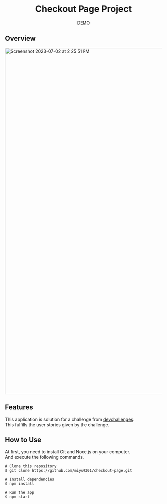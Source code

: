<h1 align="center">Checkout Page Project</h1>

<div align="center">
  <a href="https://miyu0301-checkout-page.netlify.app/">
    DEMO
  </a>
</div>


## Overview
<img width="1116" alt="Screenshot 2023-07-02 at 2 25 51 PM" src="https://github.com/miyu0301/checkout-page/assets/75245305/6d798a2c-9350-4280-b4e1-40546a9b9cf4">

## Features
This application is solution for a challenge from [devchallenges](https://devchallenges.io/challenges/0J1NxxGhOUYVqihwegfO).  
This fulfills the user stories given by the challenge.

## How to Use
At first, you need to install Git and Node.js on your computer.  
And execute the following commands.

    # Clone this repository
    $ git clone https://github.com/miyu0301/checkout-page.git

    # Install dependencies
    $ npm install

    # Run the app
    $ npm start

